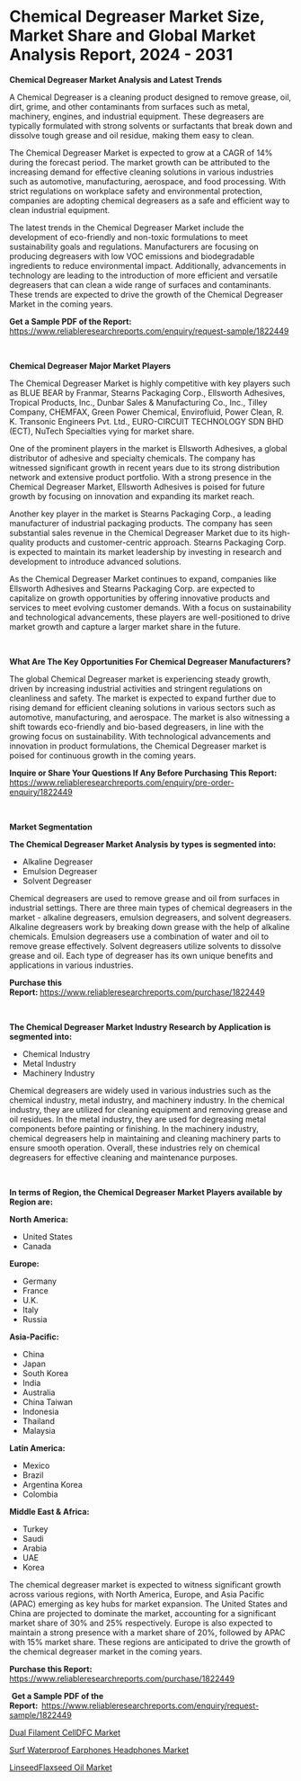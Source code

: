 <p><h1>Chemical Degreaser Market Size, Market Share and Global Market Analysis Report, 2024 - 2031</h1></p><p><strong>Chemical Degreaser Market Analysis and Latest Trends</strong></p>
<p><p>A Chemical Degreaser is a cleaning product designed to remove grease, oil, dirt, grime, and other contaminants from surfaces such as metal, machinery, engines, and industrial equipment. These degreasers are typically formulated with strong solvents or surfactants that break down and dissolve tough grease and oil residue, making them easy to clean.</p><p>The Chemical Degreaser Market is expected to grow at a CAGR of 14% during the forecast period. The market growth can be attributed to the increasing demand for effective cleaning solutions in various industries such as automotive, manufacturing, aerospace, and food processing. With strict regulations on workplace safety and environmental protection, companies are adopting chemical degreasers as a safe and efficient way to clean industrial equipment.</p><p>The latest trends in the Chemical Degreaser Market include the development of eco-friendly and non-toxic formulations to meet sustainability goals and regulations. Manufacturers are focusing on producing degreasers with low VOC emissions and biodegradable ingredients to reduce environmental impact. Additionally, advancements in technology are leading to the introduction of more efficient and versatile degreasers that can clean a wide range of surfaces and contaminants. These trends are expected to drive the growth of the Chemical Degreaser Market in the coming years.</p></p>
<p><strong>Get a Sample PDF of the Report:&nbsp;</strong> <a href="https://www.reliableresearchreports.com/enquiry/request-sample/1822449">https://www.reliableresearchreports.com/enquiry/request-sample/1822449</a></p>
<p>&nbsp;</p>
<p><strong>Chemical Degreaser Major Market Players</strong></p>
<p><p>The Chemical Degreaser Market is highly competitive with key players such as BLUE BEAR by Franmar, Stearns Packaging Corp., Ellsworth Adhesives, Tropical Products, Inc., Dunbar Sales & Manufacturing Co., Inc., Tilley Company, CHEMFAX, Green Power Chemical, Envirofluid, Power Clean, R. K. Transonic Engineers Pvt. Ltd., EURO-CIRCUIT TECHNOLOGY SDN BHD (ECT), NuTech Specialties vying for market share.</p><p>One of the prominent players in the market is Ellsworth Adhesives, a global distributor of adhesive and specialty chemicals. The company has witnessed significant growth in recent years due to its strong distribution network and extensive product portfolio. With a strong presence in the Chemical Degreaser Market, Ellsworth Adhesives is poised for future growth by focusing on innovation and expanding its market reach.</p><p>Another key player in the market is Stearns Packaging Corp., a leading manufacturer of industrial packaging products. The company has seen substantial sales revenue in the Chemical Degreaser Market due to its high-quality products and customer-centric approach. Stearns Packaging Corp. is expected to maintain its market leadership by investing in research and development to introduce advanced solutions.</p><p>As the Chemical Degreaser Market continues to expand, companies like Ellsworth Adhesives and Stearns Packaging Corp. are expected to capitalize on growth opportunities by offering innovative products and services to meet evolving customer demands. With a focus on sustainability and technological advancements, these players are well-positioned to drive market growth and capture a larger market share in the future.</p></p>
<p>&nbsp;</p>
<p><strong>What Are The Key Opportunities For Chemical Degreaser Manufacturers?</strong></p>
<p><p>The global Chemical Degreaser market is experiencing steady growth, driven by increasing industrial activities and stringent regulations on cleanliness and safety. The market is expected to expand further due to rising demand for efficient cleaning solutions in various sectors such as automotive, manufacturing, and aerospace. The market is also witnessing a shift towards eco-friendly and bio-based degreasers, in line with the growing focus on sustainability. With technological advancements and innovation in product formulations, the Chemical Degreaser market is poised for continuous growth in the coming years.</p></p>
<p><strong>Inquire or Share Your Questions If Any Before Purchasing This Report:</strong> <a href="https://www.reliableresearchreports.com/enquiry/pre-order-enquiry/1822449">https://www.reliableresearchreports.com/enquiry/pre-order-enquiry/1822449</a></p>
<p>&nbsp;</p>
<p><strong>Market Segmentation</strong></p>
<p><strong>The Chemical Degreaser Market Analysis by types is segmented into:</strong></p>
<p><ul><li>Alkaline Degreaser</li><li>Emulsion Degreaser</li><li>Solvent Degreaser</li></ul></p>
<p><p>Chemical degreasers are used to remove grease and oil from surfaces in industrial settings. There are three main types of chemical degreasers in the market - alkaline degreasers, emulsion degreasers, and solvent degreasers. Alkaline degreasers work by breaking down grease with the help of alkaline chemicals. Emulsion degreasers use a combination of water and oil to remove grease effectively. Solvent degreasers utilize solvents to dissolve grease and oil. Each type of degreaser has its own unique benefits and applications in various industries.</p></p>
<p><strong>Purchase this Report:&nbsp;</strong><a href="https://www.reliableresearchreports.com/purchase/1822449">https://www.reliableresearchreports.com/purchase/1822449</a></p>
<p>&nbsp;</p>
<p><strong>The Chemical Degreaser Market Industry Research by Application is segmented into:</strong></p>
<p><ul><li>Chemical Industry</li><li>Metal Industry</li><li>Machinery Industry</li></ul></p>
<p><p>Chemical degreasers are widely used in various industries such as the chemical industry, metal industry, and machinery industry. In the chemical industry, they are utilized for cleaning equipment and removing grease and oil residues. In the metal industry, they are used for degreasing metal components before painting or finishing. In the machinery industry, chemical degreasers help in maintaining and cleaning machinery parts to ensure smooth operation. Overall, these industries rely on chemical degreasers for effective cleaning and maintenance purposes.</p></p>
<p>&nbsp;</p>
<p><strong>In terms of Region, the Chemical Degreaser Market Players available by Region are:</strong></p>
<p>
    <p> <strong> North America: </strong>
        <ul>
            <li>United States</li>
            <li>Canada</li>
        </ul>
        </p> 
    <p> <strong> Europe: </strong>
        <ul>
            <li>Germany</li>
            <li>France</li>
            <li>U.K.</li>
            <li>Italy</li>
            <li>Russia</li>
        </ul>
        </p> 
    <p> <strong> Asia-Pacific: </strong>
        <ul>
            <li>China</li>
            <li>Japan</li>
            <li>South Korea</li>
            <li>India</li>
            <li>Australia</li>
            <li>China Taiwan</li>
            <li>Indonesia</li>
            <li>Thailand</li>
            <li>Malaysia</li>
        </ul>
        </p> 
    <p> <strong> Latin America: </strong>
        <ul>
            <li>Mexico</li>
            <li>Brazil</li>
            <li>Argentina Korea</li>
            <li>Colombia</li>
        </ul>
        </p> 
    <p> <strong> Middle East & Africa: </strong>
        <ul>
            <li>Turkey</li>
            <li>Saudi</li>
            <li>Arabia</li>
            <li>UAE</li>
            <li>Korea</li>
        </ul>
    </p>
    </p>
<p><p>The chemical degreaser market is expected to witness significant growth across various regions, with North America, Europe, and Asia Pacific (APAC) emerging as key hubs for market expansion. The United States and China are projected to dominate the market, accounting for a significant market share of 30% and 25% respectively. Europe is also expected to maintain a strong presence with a market share of 20%, followed by APAC with 15% market share. These regions are anticipated to drive the growth of the chemical degreaser market in the coming years.</p></p>
<p><strong>Purchase this Report: </strong><a href="https://www.reliableresearchreports.com/purchase/1822449">https://www.reliableresearchreports.com/purchase/1822449</a></p>
<p>&nbsp;<strong>Get a Sample PDF of the Report:&nbsp;&nbsp;</strong><a href="https://www.reliableresearchreports.com/enquiry/request-sample/1822449">https://www.reliableresearchreports.com/enquiry/request-sample/1822449</a></p>
<p><strong></strong></p>
<p><p><a href="https://view.publitas.com/reportprime-1/decoding-the-dual-filament-celldfc-market-a-deep-dive-into-the-latest-market-trends-market-segmentation-and-competitive-analysis/">Dual Filament CellDFC Market</a></p><p><a href="https://view.publitas.com/reportprime-1/surf-waterproof-earphones-headphones-market-research-report-forecasted-for-period-from-2023-2030-by-market-type-market-application-and-region/">Surf Waterproof Earphones Headphones Market</a></p><p><a href="https://view.publitas.com/reportprime-1/linseedflaxseed-oil-market-research-report-the-key-to-successful-business-strategy-forecasted-for-period-from-2023-2030/">LinseedFlaxseed Oil Market</a></p></p>